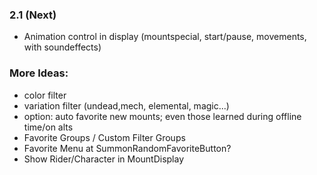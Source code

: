 ### 2.1 (Next)
- Animation control in display (mountspecial, start/pause, movements, with soundeffects)

### More Ideas:
- color filter
- variation filter (undead,mech, elemental, magic...)
- option: auto favorite new mounts; even those learned during offline time/on alts
- Favorite Groups / Custom Filter Groups
- Favorite Menu at SummonRandomFavoriteButton?
- Show Rider/Character in MountDisplay